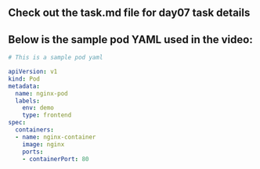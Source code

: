 ## Check out the task.md file for day07 task details

## Below is the sample pod YAML used in the video:

```YAML
# This is a sample pod yaml

apiVersion: v1
kind: Pod
metadata:
  name: nginx-pod
  labels:
    env: demo
    type: frontend
spec:
  containers:
  - name: nginx-container
    image: nginx
    ports:
    - containerPort: 80
```

